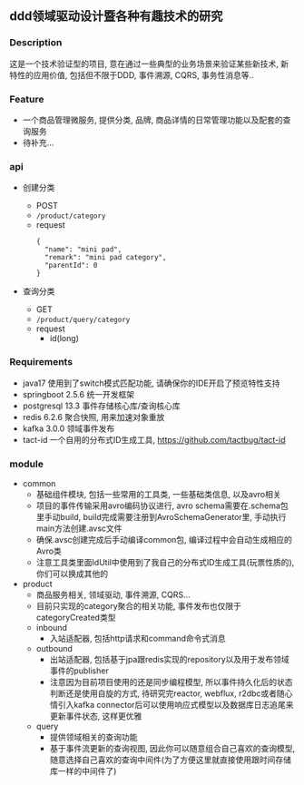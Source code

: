 ## ddd领域驱动设计暨各种有趣技术的研究

### Description
这是一个技术验证型的项目, 意在通过一些典型的业务场景来验证某些新技术, 新特性的应用价值, 包括但不限于DDD, 事件溯源, CQRS, 事务性消息等..

### Feature
- 一个商品管理微服务, 提供分类, 品牌, 商品详情的日常管理功能以及配套的查询服务
- 待补充...

### api
- 创建分类
  - POST
  - `/product/category`
  - request
    ```
    {
      "name": "mini pad",
      "remark": "mini pad category",
      "parentId": 0
    }
    ```

- 查询分类
  - GET
  - `/product/query/category`
  - request
    - id(long)

### Requirements
- java17 使用到了switch模式匹配功能, 请确保你的IDE开启了预览特性支持
- springboot 2.5.6 统一开发框架
- postgresql 13.3 事件存储核心库/查询核心库
- redis 6.2.6 聚合快照, 用来加速对象重放
- kafka 3.0.0 领域事件发布 
- tact-id 一个自用的分布式ID生成工具, https://github.com/tactbug/tact-id

### module
- common
  - 基础组件模块, 包括一些常用的工具类, 一些基础类信息, 以及avro相关
  - 项目的事件传输采用avro编码协议进行, avro schema需要在.schema包里手动build, build完成需要注册到AvroSchemaGenerator里, 手动执行main方法创建.avsc文件
  - 确保.avsc创建完成后手动编译common包, 编译过程中会自动生成相应的Avro类
  - 注意工具类里面IdUtil中使用到了我自己的分布式ID生成工具(玩票性质的), 你们可以换成其他的
- product
  - 商品服务相关, 领域驱动, 事件溯源, CQRS...
  - 目前只实现的category聚合的相关功能, 事件发布也仅限于categoryCreated类型
  - inbound
    - 入站适配器, 包括http请求和command命令式消息
  - outbound
    - 出站适配器, 包括基于jpa跟redis实现的repository以及用于发布领域事件的publisher
    - 注意因为目前项目使用的还是同步编程模型, 所以事件持久化后的状态判断还是使用自旋的方式, 待研究完reactor, webflux, r2dbc或者随心情引入kafka connector后可以使用响应式模型以及数据库日志追尾来更新事件状态, 这样更优雅
  - query
    - 提供领域相关的查询功能
    - 基于事件流更新的查询视图, 因此你可以随意组合自己喜欢的查询模型, 随意选择自己喜欢的查询中间件(为了方便这里就直接使用跟时间存储库一样的中间件了)
